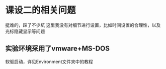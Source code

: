 # 课设二的相关问题
挺难的，踩了不少坑
这里我没有对细节进行设置，比如时间设置的合理性，以及光标隐藏显示等问题

## 实验环境采用了vmware+MS-DOS 
软驱启动，详见Environment文件夹中的教程
